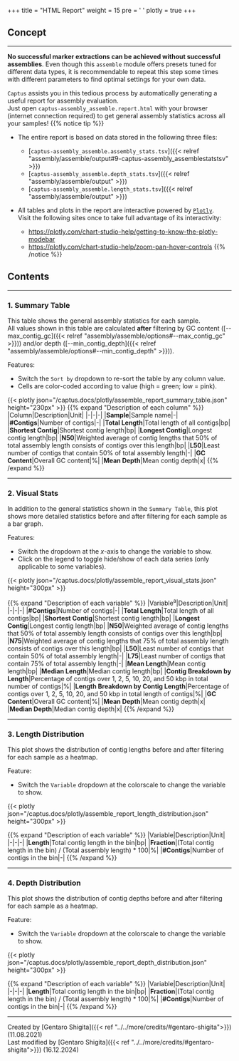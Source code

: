+++
title = "HTML Report"
weight = 15
pre = '<i class="fas fa-chart-bar"></i> '
plotly = true
+++

## Concept

---
**No successful marker extractions can be achieved without successful assemblies**. Even though this `assemble` module offers presets tuned for different data types, it is recommendable to repeat this step some times with different parameters to find optimal settings for your own data.

`Captus` assists you in this tedious process by automatically generating a useful report for assembly evaluation.  
Just open `captus-assembly_assemble.report.html` with your browser (internet connection required) to get general assembly statistics across all your samples!
{{% notice tip %}}

- The entire report is based on data stored in the following three files:
  - [`captus-assembly_assemble.assembly_stats.tsv`]({{< relref "assembly/assemble/output#9-captus-assembly_assemblestatstsv" >}})
  - [`captus-assembly_assemble.depth_stats.tsv`]({{< relref "assembly/assemble/output" >}})
  - [`captus-assembly_assemble.length_stats.tsv`]({{< relref "assembly/assemble/output" >}})
- All tables and plots in the report are interactive powered by [`Plotly`](https://plotly.com/python).  
Visit the following sites once to take full advantage of its interactivity:

  - <https://plotly.com/chart-studio-help/getting-to-know-the-plotly-modebar>
  - <https://plotly.com/chart-studio-help/zoom-pan-hover-controls>
{{% /notice %}}

## Contents

---

### 1. Summary Table

This table shows the general assembly statistics for each sample.  
All values shown in this table are calculated **after** filtering by GC content ([--max_contig_gc]({{< relref "assembly/assemble/options#--max_contig_gc" >}})) and/or depth ([--min_contig_depth]({{< relref "assembly/assemble/options#--min_contig_depth" >}})).

Features:

- Switch the `Sort by` dropdown to re-sort the table by any column value.
- Cells are color-coded according to value (high = green; low = pink).

{{< plotly json="/captus.docs/plotly/assemble_report_summary_table.json" height="230px" >}}
{{% expand "Description of each column" %}}
|Column|Description|Unit|
|-|-|-|
|**Sample**|Sample name|-|
|**#Contigs**|Number of contigs|-|
|**Total Length**|Total length of all contigs|bp|
|**Shortest Contig**|Shortest contig length|bp|
|**Longest Contig**|Longest contig length|bp|
|**N50**|Weighted average of contig lengths that 50% of total assembly length consists of contigs over this length|bp|
|**L50**|Least number of contigs that contain 50% of total assembly length|-|
|**GC Content**|Overall GC content|%|
|**Mean Depth**|Mean contig depth|x|
{{% /expand %}}

---

### 2. Visual Stats

In addition to the general statistics shown in the `Summary Table`, this plot shows more detailed statistics before and after filtering for each sample as a bar graph.  

Features:

- Switch the dropdown at the *x*-axis to change the variable to show.
- Click on the legend to toggle hide/show of each data series (only applicable to some variables).

{{< plotly json="/captus.docs/plotly/assemble_report_visual_stats.json" height="300px" >}}

{{% expand "Description of each variable" %}}
|Variable<sup>a</sup>|Description|Unit|
|-|-|-|
|**#Contigs**|Number of contigs|-|
|**Total Length**|Total length of all contigs|bp|
|**Shortest Contig**|Shortest contig length|bp|
|**Longest Contig**|Longest contig length|bp|
|**N50**|Weighted average of contig lengths that 50% of total assembly length consists of contigs over this length|bp|
|**N75**|Weighted average of contig lengths that 75% of total assembly length consists of contigs over this length|bp|
|**L50**|Least number of contigs that contain 50% of total assembly length|-|
|**L75**|Least number of contigs that contain 75% of total assembly length|-|
|**Mean Length**|Mean contig length|bp|
|**Median Length**|Median contig length|bp|
|**Contig Breakdown by Length**|Percentage of contigs over 1, 2, 5, 10, 20, and 50 kbp in total number of contigs|%|
|**Length Breakdown by Contig Length**|Percentage of contigs over 1, 2, 5, 10, 20, and 50 kbp in total length of contigs|%|
|**GC Content**|Overall GC content|%|
|**Mean Depth**|Mean contig depth|x|
|**Median Depth**|Median contig depth|x|
{{% /expand %}}

---

### 3. Length Distribution

This plot shows the distribution of contig lengths before and after filtering for each sample as a heatmap.

Feature:

- Switch the `Variable` dropdown at the colorscale to change the variable to show.

{{< plotly json="/captus.docs/plotly/assemble_report_length_distribution.json" height="300px" >}}

{{% expand "Description of each variable" %}}
|Variable|Description|Unit|
|-|-|-|
|**Length**|Total contig length in the bin|bp|
|**Fraction**|(Total contig length in the bin) / (Total assembly length) * 100|%|
|**#Contigs**|Number of contigs in the bin|-|
{{% /expand %}}

---

### 4. Depth Distribution

This plot shows the distribution of contig depths before and after filtering for each sample as a heatmap.

Feature:

- Switch the `Variable` dropdown at the colorscale to change the variable to show.

{{< plotly json="/captus.docs/plotly/assemble_report_depth_distribution.json" height="300px" >}}

{{% expand "Description of each variable" %}}
|Variable|Description|Unit|
|-|-|-|
|**Length**|Total contig length in the bin|bp|
|**Fraction**|(Total contig length in the bin) / (Total assembly length) * 100|%|
|**#Contigs**|Number of contigs in the bin|-|
{{% /expand %}}

---
Created by [Gentaro Shigita]({{< ref "../../more/credits/#gentaro-shigita">}}) (11.08.2021)  
Last modified by [Gentaro Shigita]({{< ref "../../more/credits/#gentaro-shigita">}}) (16.12.2024)
